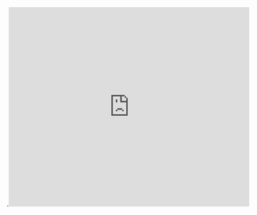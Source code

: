 .<iframe src="https://scratch.mit.edu/projects/1016740919/embed" allowtransparency="true" width="485" height="402" frameborder="0" scrolling="no" allowfullscreen></iframe>
